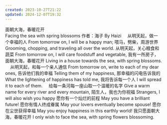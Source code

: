 ```yaml
---
created: 2023-10-27T21:22
updated: 2024-12-07T19:32
---
```


面朝大海，春暖花开	
Facing the sea with spring blossoms
作者：海子	By Haizi
 	 
从明天起，做一个幸福的人	From tomorrow on, I will be a happy man;
喂马，劈柴，周游世界	Grooming, chopping, and traveling all over the world.
从明天起，关心粮食和蔬菜	From tomorrow on, I will care foodstuff and vegetable,
我有一所房子，面朝大海，春暖花开	Living in a house towards the sea, with spring blossoms.
 	 
从明天起，和每一个亲人通信	From tomorrow on, write to each of my dear ones,
告诉他们我的幸福	Telling them of my happiness,
那幸福的闪电告诉我的	What the lightening of happiness has told me,
我将告诉每一个人	I will spread it to each of them.
 	 
给每一条河每一座山取一个温暖的名字	Give a warm name for every river and every mountain,
陌生人，我也为你祝福	Strangers, I will also wish you happy
愿你有一个灿烂的前程	May you have a brilliant future!
愿你有情人终成眷属	May your lovers eventually become spouse!
愿你在尘世获得幸福	May you enjoy happiness in this earthly world!
我只愿面朝大海，春暖花开	I only wish to face the sea, with spring flowers blossoming.